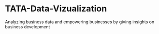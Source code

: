 # TATA-Data-Vizualization
Analyzing business data and empowering businesses by giving insights on business development

